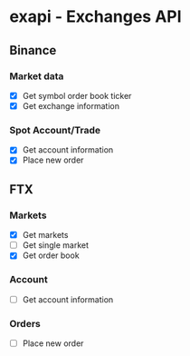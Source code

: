 # exapi - Exchanges API

## Binance

### Market data

- [x] Get symbol order book ticker
- [x] Get exchange information

### Spot Account/Trade

- [x] Get account information
- [x] Place new order

## FTX

### Markets

- [x] Get markets
- [ ] Get single market
- [x] Get order book

### Account

- [ ] Get account information

### Orders

- [ ] Place new order
